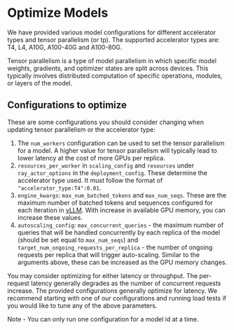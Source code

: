 # Optimize Models

We have provided various model configurations for different accelerator types and tensor parallelism (or tp). The supported accelerator types are:
T4, L4, A10G, A100-40G and A100-80G.

Tensor parallelism is a type of model parallelism in which specific model weights, gradients, and optimizer states are split across devices. This typically involves distributed computation of specific operations, modules, or layers of the model.


## Configurations to optimize

These are some configurations you should consider changing when updating tensor parallelism or the accelerator type:
1. The `num_workers` configuration can be used to set the tensor parallelism for a model. A higher value for tensor parallelism will typically lead to lower latency at the cost of more GPUs per replica.
2. `resources_per_worker` in `scaling_config` and `resources` under `ray_actor_options` in the `deployment_config`. These determine the accelerator type used. It must follow the format of `"accelerator_type:T4":0.01`.
3. `engine_kwargs`: `max_num_batched_tokens` and `max_num_seqs`. These are the maximum number of batched tokens and sequences configured for each iteration in [vLLM](https://docs.vllm.ai/en/latest/models/engine_args.html). With increase in available GPU memory, you can increase these values.
4. `autoscaling_config`: `max_concurrent_queries` - the maximum number of queries that will be handled concurrently by each replica of the model (should be set equal to `max_num_seqs`) and `target_num_ongoing_requests_per_replica` - the number of ongoing requests per replica that will trigger auto-scaling. Similar to the arguments above, these can be increased as the GPU memory changes.

You may consider optimizing for either latency or throughput. The per-request latency generally degrades as the number of concurrent requests increase. The provided configurations generally optimize for latency. We recommend starting with one of our configurations and running load tests if you would like to tune any of the above parameters.

Note - You can only run one configuration for a model id at a time.
